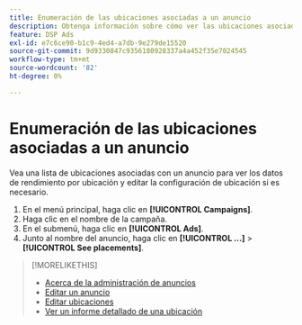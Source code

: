 ```yaml
---
title: Enumeración de las ubicaciones asociadas a un anuncio
description: Obtenga información sobre cómo ver las ubicaciones asociadas a un anuncio.
feature: DSP Ads
exl-id: e7c6ce90-b1c9-4ed4-a7db-9e279de15520
source-git-commit: 9d9330847c9356180928337a4a452f35e7024545
workflow-type: tm+mt
source-wordcount: '82'
ht-degree: 0%

---
```


# Enumeración de las ubicaciones asociadas a un anuncio

Vea una lista de ubicaciones asociadas con un anuncio para ver los datos de rendimiento por ubicación y editar la configuración de ubicación si es necesario.

1. En el menú principal, haga clic en **[!UICONTROL Campaigns]**.
1. Haga clic en el nombre de la campaña.
1. En el submenú, haga clic en **[!UICONTROL Ads]**.
1. Junto al nombre del anuncio, haga clic en **[!UICONTROL ...]** > **[!UICONTROL See placements]**.

>[!MORELIKETHIS]
>
>* [Acerca de la administración de anuncios](ad-about.md)
>* [Editar un anuncio](ad-edit.md)
>* [Editar ubicaciones](/help/dsp/campaign-management/placements/placement-edit.md)
>* [Ver un informe detallado de una ubicación](/help/dsp/campaign-management/placements/placement-view-report.md)
